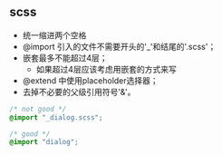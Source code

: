 ## scss ##

* 统一缩进两个空格
* @import 引入的文件不需要开头的'_'和结尾的'.scss'；
* 嵌套最多不能超过4层；
    * 如果超过4层应该考虑用嵌套的方式来写
* @extend 中使用placeholder选择器；
* 去掉不必要的父级引用符号'&'。
```css
/* not good */
@import "_dialog.scss";

/* good */
@import "dialog";
```